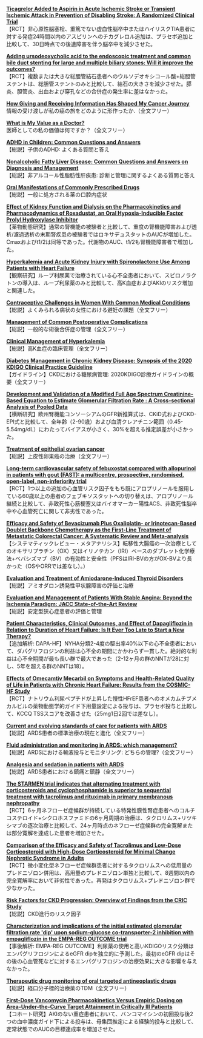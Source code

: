 [**Ticagrelor Added to Aspirin in Acute Ischemic Stroke or Transient Ischemic Attack in Prevention of Disabling Stroke: A Randomized Clinical Trial**](https://pubmed.ncbi.nlm.nih.gov/33159526/)  
【RCT】非心原性脳塞栓、重篤でない虚血性脳卒中またはハイリスクTIA患者に対する発症24時間以内のアスピリンへのチカグレロル追加は、プラセボ追加と比較して、30日時点での後遺障害を伴う脳卒中を減少させた。

[**Adding ursodeoxycholic acid to the endoscopic treatment and common bile duct stenting for large and multiple biliary stones: Will it improve the outcomes?**](https://pubmed.ncbi.nlm.nih.gov/33172395/)  
【RCT】複数または大きな総胆管結石患者へのウルソデオキシコール酸+総胆管ステントは、総胆管ステントのみと比較して、結石の大きさを減少させた。膵炎、胆管炎、出血および穿孔などの合併症の発生率に差はなかった。

[**How Giving and Receiving Information Has Shaped My Cancer Journey**](https://pubmed.ncbi.nlm.nih.gov/33168685/)  
情報の受け渡しが私の癌の旅をどのように形作ったか.（全文フリー）

[**What is My Value as a Doctor?**](https://pubmed.ncbi.nlm.nih.gov/33168686/)  
医師としての私の価値は何ですか？（全文フリー）

[**ADHD in Children: Common Questions and Answers**](https://pubmed.ncbi.nlm.nih.gov/33179887/)  
【総説】子供のADHD: よくある質問と答え

[**Nonalcoholic Fatty Liver Disease: Common Questions and Answers on Diagnosis and Management**](https://pubmed.ncbi.nlm.nih.gov/33179890/)  
【総説】非アルコール性脂肪性肝疾患: 診断と管理に関するよくある質問と答え

[**Oral Manifestations of Commonly Prescribed Drugs**](https://pubmed.ncbi.nlm.nih.gov/33179891/)  
【総説】一般に処方される薬の口腔内症状

[**Effect of Kidney Function and Dialysis on the Pharmacokinetics and Pharmacodynamics of Roxadustat, an Oral Hypoxia-Inducible Factor Prolyl Hydroxylase Inhibitor**](https://pubmed.ncbi.nlm.nih.gov/33165773/)  
【薬物動態研究】通常の腎機能の被験者と比較して、重度の腎機能障害および透析/濾過透析の末期腎疾患の被験者ではロキサデュスタットのAUCが増加した。Cmaxおよびt1/2は同等であった。代謝物のAUC、t1/2も腎機能障害者で増加した。

[**Hyperkalemia and Acute Kidney Injury with Spironolactone Use Among Patients with Heart Failure**](https://pubmed.ncbi.nlm.nih.gov/33153631/)  
【観察研究】ループ利尿薬で治療されている心不全患者において、スピロノラクトンの導入は、ループ利尿薬のみと比較して、高K血症およびAKIのリスク増加と関連した。

[**Contraceptive Challenges in Women With Common Medical Conditions**](https://pubmed.ncbi.nlm.nih.gov/33153637/)  
【総説】よくみられる病状の女性における避妊の課題（全文フリー）

[**Management of Common Postoperative Complications**](https://pubmed.ncbi.nlm.nih.gov/33153639/)  
【総説】一般的な術後合併症の管理（全文フリー）

[**Clinical Management of Hyperkalemia**](https://pubmed.ncbi.nlm.nih.gov/33160639/)  
【総説】高K血症の臨床管理（全文フリー）

[**Diabetes Management in Chronic Kidney Disease: Synopsis of the 2020 KDIGO Clinical Practice Guideline**](https://pubmed.ncbi.nlm.nih.gov/33166222/)  
【ガイドライン】CKDにおける糖尿病管理: 2020KDIGO診療ガイドラインの概要（全文フリー）

[**Development and Validation of a Modified Full Age Spectrum Creatinine-Based Equation to Estimate Glomerular Filtration Rate : A Cross-sectional Analysis of Pooled Data**](https://pubmed.ncbi.nlm.nih.gov/33166224/)  
【横断研究】欧州腎機能コンソーシアムのGFR新推算式は、CKiD式およびCKD-EPI式と比較して、全年齢（2-90歳）および血清クレアチニン範囲（0.45-5.54mg/dL）にわたってバイアスが小さく、30%を超える推定誤差が小さかった。

[**Treatment of epithelial ovarian cancer**](https://pubmed.ncbi.nlm.nih.gov/33168565/)  
【総説】上皮性卵巣癌の治療（全文フリー）

[**Long-term cardiovascular safety of febuxostat compared with allopurinol in patients with gout (FAST): a multicentre, prospective, randomised, open-label, non-inferiority trial**](https://pubmed.ncbi.nlm.nih.gov/33181081/)  
【RCT】1つ以上の追加の心血管リスク因子をもち既にアロプリノールを服用している60歳以上の患者のフェブキソスタットへの切り替えは、アロプリノール継続と比較して、非致死性心筋梗塞又はバイオマーカー陽性ACS、非致死性脳卒中や心血管死亡に関して非劣性であった。

[**Efficacy and Safety of Bevacizumab Plus Oxaliplatin- or Irinotecan-Based Doublet Backbone Chemotherapy as the First-Line Treatment of Metastatic Colorectal Cancer: A Systematic Review and Meta-analysis**](https://pubmed.ncbi.nlm.nih.gov/33180265/)  
【システマティックレビュー・メタアナリシス】転移性大腸癌の一次治療としてのオキサリプラチン（OX）又はイリノテカン（IRI）ベースのダブレット化学療法+ベバシズマブ（BV）の有効性と安全性（PFSはIRI-BVの方がOX-BVより長かった（OSやORRでは差なし）。）

[**Evaluation and Treatment of Amiodarone-Induced Thyroid Disorders**](https://pubmed.ncbi.nlm.nih.gov/33159436/)  
【総説】アミオダロン誘発性甲状腺障害の評価と治療

[**Evaluation and Management of Patients With Stable Angina: Beyond the Ischemia Paradigm: JACC State-of-the-Art Review**](https://pubmed.ncbi.nlm.nih.gov/33153586/)  
【総説】安定型狭心症患者の評価と管理

[**Patient Characteristics, Clinical Outcomes, and Effect of Dapagliflozin in Relation to Duration of Heart Failure: Is It Ever Too Late to Start a New Therapy?**](https://pubmed.ncbi.nlm.nih.gov/33164553/)  
【追加解析: DAPA-HF】NYHA分類2-4度の駆出率40%以下の心不全患者において、ダパグリフロジンの利益は心不全の期間にかかわらず一貫した。絶対的な利益は心不全期間が最も長い群で最大であった（2-12ヶ月の群のNNTが28に対し、5年を超える群のNNTは18）。

[**Effects of Omecamtiv Mecarbil on Symptoms and Health-Related Quality of Life in Patients with Chronic Heart Failure: Results from the COSMIC-HF Study**](https://pubmed.ncbi.nlm.nih.gov/33176437/)  
【RCT】ナトリウム利尿ペプチドが上昇した慢性HFrEF患者へのオメカムチブメカルビルの薬物動態学的ガイド下用量設定による投与は、プラセボ投与と比較して、KCCQ TSSスコアを改善させた（25mg1日2回では差なし）。

[**Current and evolving standards of care for patients with ARDS**](https://pubmed.ncbi.nlm.nih.gov/33156382/)  
【総説】ARDS患者の標準治療の現在と進化（全文フリー）

[**Fluid administration and monitoring in ARDS: which management?**](https://pubmed.ncbi.nlm.nih.gov/33169217/)  
【総説】ARDSにおける輸液投与とモニタリング: どちらの管理?（全文フリー）

[**Analgesia and sedation in patients with ARDS**](https://pubmed.ncbi.nlm.nih.gov/33170331/)  
【総説】ARDS患者における鎮痛と鎮静（全文フリー）

[**The STARMEN trial indicates that alternating treatment with corticosteroids and cyclophosphamide is superior to sequential treatment with tacrolimus and rituximab in primary membranous nephropathy**](https://pubmed.ncbi.nlm.nih.gov/33166580/)  
【RCT】6ヶ月ネフローゼ症候群が持続している特発性膜性腎症患者へのコルチコステロイド+シクロホスファミドの6ヶ月周期の治療は、タクロリムス+リツキシマブの逐次治療と比較して、24ヶ月時点のネフローゼ症候群の完全寛解または部分寛解を達成した患者を増加させた。

[**Comparison of the Efficacy and Safety of Tacrolimus and Low-Dose Corticosteroid with High-Dose Corticosteroid for Minimal Change Nephrotic Syndrome in Adults**](https://pubmed.ncbi.nlm.nih.gov/33168602/)  
【RCT】微小変化型ネフローゼ症候群患者に対するタクロリムスへの低用量のプレドニゾロン併用は、高用量のプレドニゾロン単独と比較して、8週間以内の完全寛解率において非劣性であった。再発はタクロリムス+プレドニゾロン群で少なかった。

[**Risk Factors for CKD Progression: Overview of Findings from the CRIC Study**](https://pubmed.ncbi.nlm.nih.gov/33177074/)  
【総説】CKD進行のリスク因子

[**Characterization and implications of the initial estimated glomerular filtration rate 'dip' upon sodium-glucose co-transporter-2 inhibition with empagliflozin in the EMPA-REG OUTCOME trial**](https://pubmed.ncbi.nlm.nih.gov/33181154/)  
【事後解析: EMPA-REG OUTCOME】利尿薬の使用と高いKDIGOリスク分類はエンパグリフロジンによるeGFR dipを独立的に予測した。最初のeGFR dipはその後の心血管死などに対するエンパグリフロジンの治療効果に大きな影響を与えなかった。

[**Therapeutic drug monitoring of oral targeted antineoplastic drugs**](https://pubmed.ncbi.nlm.nih.gov/33165648/)  
【総説】経口分子標的治療薬のTDM（全文フリー）

[**First-Dose Vancomycin Pharmacokinetics Versus Empiric Dosing on Area-Under-the-Curve Target Attainment in Critically Ill Patients**](https://pubmed.ncbi.nlm.nih.gov/33176005/)  
【コホート研究】AKIのない重症患者において、バンコマイシンの初回投与後2つの血中濃度ガイド下による投与は、母集団推定による経験的投与と比較して、定常状態でのAUCの目標達成率を増加させた。
